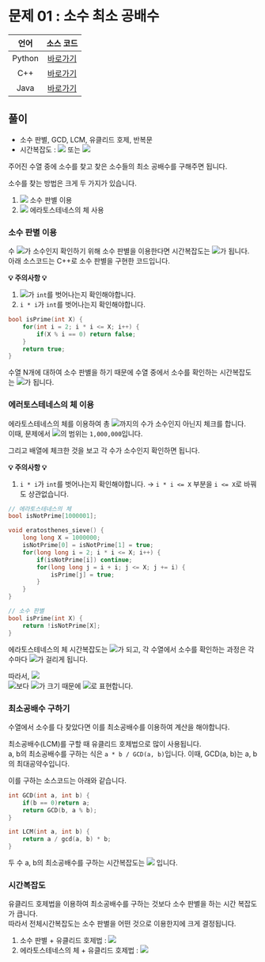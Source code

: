 # 문제 01 : 소수 최소 공배수

| 언어 | 소스 코드 |
| :--: | :-------: |
| Python | [바로가기](./main.py) |
| C++    | [바로가기](./main.cpp) |
| Java | [바로가기](./Main.java) |

## 풀이

 - 소수 판별, GCD, LCM, 유클리드 호제, 반복문
 - 시간복잡도 : <img src="https://render.githubusercontent.com/render/math?math=O(N\sqrt{X})"> 또는 <img src="https://render.githubusercontent.com/render/math?math=O(X\log\log X)">

주어진 수열 중에 소수를 찾고 찾은 소수들의 최소 공배수를 구해주면 됩니다.  

소수를 찾는 방법은 크게 두 가지가 있습니다. 

 1. <img src="https://render.githubusercontent.com/render/math?math=O(\sqrt{N})"> 소수 판별 이용
 2. <img src="https://render.githubusercontent.com/render/math?math=O(N\log\log N)"> 에라토스테네스의 체 사용

### 소수 판별 이용

수 <img src="https://render.githubusercontent.com/render/math?math=X">가 소수인지 확인하기 위해 소수 판별을 이용한다면 시간복잡도는 <img src="https://render.githubusercontent.com/render/math?math=O(\sqrt{X})">가 됩니다.  
아래 소스코드는 C++로 소수 판별을 구현한 코드입니다.  

**:bulb: 주의사항 :bulb:**
1. <img src="https://render.githubusercontent.com/render/math?math=X">가 `int`를 벗어나는지 확인해야합니다.
2. `i * i`가 `int`를 벗어나는지 확인해야합니다.

```cpp
bool isPrime(int X) {
    for(int i = 2; i * i <= X; i++) {
        if(X % i == 0) return false;
    }
    return true;
}
```

수열 N개에 대하여 소수 판별을 하기 때문에 수열 중에서 소수를 확인하는 시간복잡도는 <img src="https://render.githubusercontent.com/render/math?math=O(N\sqrt{X})">가 됩니다.

### 에러토스테네스의 체 이용

에라토스테네스의 체를 이용하여 총 <img src="https://render.githubusercontent.com/render/math?math=X">까지의 수가 소수인지 아닌지 체크를 합니다.  
이때, 문제에서 <img src="https://render.githubusercontent.com/render/math?math=X">의 범위는 `1,000,000`입니다.

그리고 배열에 체크한 것을 보고 각 수가 소수인지 확인하면 됩니다.

**:bulb: 주의사항 :bulb:**
1. `i * i`가 `int`를 벗어나는지 확인해야합니다. &#8594; `i * i <= X` 부분을 `i <= X`로 바꿔도 상관없습니다.

```cpp
// 에라토스테네스의 체
bool isNotPrime[1000001];

void eratosthenes_sieve() {
    long long X = 1000000;
    isNotPrime[0] = isNotPrime[1] = true;
    for(long long i = 2; i * i <= X; i++) {
        if(isNotPrime[i]) continue;
        for(long long j = i + i; j <= X; j += i) {
            isPrime[j] = true;
        }
    }
}

// 소수 판별
bool isPrime(int X) {
    return !isNotPrime[X];
}
```

에라토스테네스의 체 시간복잡도는 <img src="https://render.githubusercontent.com/render/math?math=O(X\log\log X)">가 되고, 각 수열에서 소수를 확인하는 과정은 각 수마다 <img src="https://render.githubusercontent.com/render/math?math=O(1)">가 걸리게 됩니다.

따라서, <img src="https://render.githubusercontent.com/render/math?math=O(X\log\logX%2BN)">  
<img src="https://render.githubusercontent.com/render/math?math=N">보다 <img src="https://render.githubusercontent.com/render/math?math=X">가 크기 때문에 <img src="https://render.githubusercontent.com/render/math?math=O(X\log\logX)">로 표현합니다.

### 최소공배수 구하기

수열에서 소수를 다 찾았다면 이를 최소공배수를 이용하여 계산을 해야합니다.

최소공배수(LCM)를 구할 때 유클리드 호제법으로 많이 사용됩니다.  
a, b의 최소공배수를 구하는 식은 `a * b / GCD(a, b)`입니다. 이때, GCD(a, b)는 a, b의 최대공약수입니다.

이를 구하는 소스코드는 아래와 같습니다.

```cpp
int GCD(int a, int b) {
    if(b == 0)return a;
    return GCD(b, a % b);
}

int LCM(int a, int b) {
    return a / gcd(a, b) * b;
}
```

두 수 a, b의 최소공배수를 구하는 시간복잡도는 <img src="https://render.githubusercontent.com/render/math?math=O(log(max(a, b)))"> 입니다.

 
### 시간복잡도

유클리드 호제법을 이용하여 최소공배수를 구하는 것보다 소수 판별을 하는 시간 복잡도가 큽니다.  
따라서 전체시간복잡도는 소수 판별을 어떤 것으로 이용한지에 크게 결정됩니다.

1. 소수 판별 + 유클리드 호제법 : <img src="https://render.githubusercontent.com/render/math?math=O(N\sqrt{X})">
2. 에라토스테네스의 체 + 유클리드 호제법 : <img src="https://render.githubusercontent.com/render/math?math=O(X\log\log X)">
